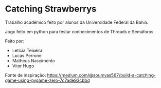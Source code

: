 # Catching Strawberrys

Trabalho acadêmico feito por alunos da Universidade Federal da Bahia.

Jogo feito em python para testar conhecimentos de Threads e Semáforos

Feito por:
- Letícia Teixeira
- Lucas Perrone 
- Matheus Nascimento 
- Vitor Hugo

Fonte de inspiração: https://medium.com/@soumyas567/build-a-catching-game-using-pygame-zero-7c7ade93cbbd
